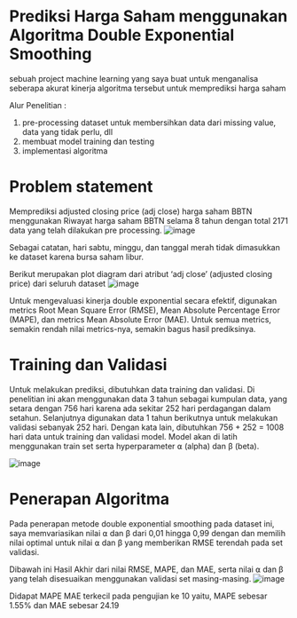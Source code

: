 # Prediksi Harga Saham menggunakan Algoritma Double Exponential Smoothing

sebuah project machine learning yang saya buat untuk menganalisa seberapa akurat kinerja algoritma tersebut untuk memprediksi harga saham

Alur Penelitian :

1. pre-processing dataset untuk membersihkan data dari missing value, data yang tidak perlu, dll
2. membuat model training dan testing
3. implementasi algoritma

# Problem statement
Memprediksi adjusted closing price (adj close) harga saham BBTN menggunakan Riwayat harga saham BBTN selama 8 tahun dengan total 2171 data yang telah dilakukan pre processing.
 ![image](https://user-images.githubusercontent.com/84274028/214829455-6cc52ee8-19f7-4d48-bbfb-e12cb12ad6e9.png)

Sebagai catatan, hari sabtu, minggu, dan tanggal merah tidak dimasukkan ke dataset karena bursa saham libur.

Berikut merupakan plot diagram dari atribut ‘adj close’ (adjusted closing price) dari seluruh dataset
![image](https://user-images.githubusercontent.com/84274028/214829592-fee25dbf-7198-4586-95fd-0c6d9a5ae83a.png)

Untuk mengevaluasi kinerja double exponential secara efektif, digunakan metrics Root Mean Square Error (RMSE), Mean Absolute Percentage Error (MAPE), dan metrics Mean Absolute Error (MAE). Untuk semua metrics, semakin rendah nilai metrics-nya, semakin bagus hasil prediksinya.

# Training dan Validasi
Untuk melakukan prediksi, dibutuhkan data training dan validasi. Di penelitian ini akan menggunakan data 3 tahun sebagai kumpulan data, yang setara dengan 756 hari karena ada sekitar 252 hari perdagangan dalam setahun. Selanjutnya digunakan data 1 tahun berikutnya untuk melakukan validasi sebanyak 252 hari. Dengan kata lain, dibutuhkan 756 + 252 = 1008 hari data untuk training dan validasi model. Model akan di latih menggunakan train set serta hyperparameter ⍺ (alpha) dan β (beta).

![image](https://user-images.githubusercontent.com/84274028/214829855-9a85d7c7-9a2e-49d0-a4d6-5d0686fb8fb2.png)

# Penerapan Algoritma
Pada penerapan metode double exponential smoothing pada dataset ini, saya memvariasikan nilai ⍺ dan β dari 0,01 hingga 0,99 dengan dan memilih nilai optimal untuk nilai ⍺ dan β yang memberikan RMSE terendah pada set validasi.

Dibawah ini Hasil Akhir dari nilai RMSE, MAPE, dan MAE, serta nilai ⍺ dan β yang telah disesuaikan menggunakan validasi set masing-masing.
![image](https://user-images.githubusercontent.com/84274028/214830266-a055554e-052e-47dd-9a7c-29976c1242b4.png)

Didapat MAPE MAE terkecil pada pengujian ke 10 yaitu, MAPE sebesar 1.55% dan MAE sebesar 24.19
